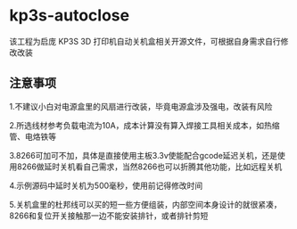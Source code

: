 # kp3s-autoclose

该工程为启庞 KP3S 3D 打印机自动关机盒相关开源文件，可根据自身需求自行修改改装

## 注意事项
1.不建议小白对电源盒里的风扇进行改装，毕竟电源盒涉及强电，改装有风险 

2.所选线材参考负载电流为10A，成本计算没有算入焊接工具相关成本，如热缩管、电烙铁等

3.8266可加可不加，具体是直接使用主板3.3v使能配合gcode延迟关机，还是使用8266做延时关机看自己需求，当然8266也可以折腾其他功能，比如远程关机

4.示例源码中延时关机为500毫秒，使用前记得修改时间

5.关机盒里的杜邦线可以买的短一些方便组装，内部空间本身设计的就很紧凑，8266和复位开关接触那一边不能安装排针，或者排针剪短